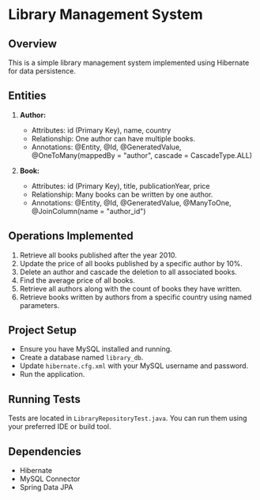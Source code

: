 # Library Management System

## Overview
This is a simple library management system implemented using Hibernate for data persistence.

## Entities
1. **Author:**
    - Attributes: id (Primary Key), name, country
    - Relationship: One author can have multiple books.
    - Annotations: @Entity, @Id, @GeneratedValue, @OneToMany(mappedBy = "author", cascade = CascadeType.ALL)

2. **Book:**
    - Attributes: id (Primary Key), title, publicationYear, price
    - Relationship: Many books can be written by one author.
    - Annotations: @Entity, @Id, @GeneratedValue, @ManyToOne, @JoinColumn(name = "author_id")

## Operations Implemented
1. Retrieve all books published after the year 2010.
2. Update the price of all books published by a specific author by 10%.
3. Delete an author and cascade the deletion to all associated books.
4. Find the average price of all books.
5. Retrieve all authors along with the count of books they have written.
6. Retrieve books written by authors from a specific country using named parameters.

## Project Setup
- Ensure you have MySQL installed and running.
- Create a database named `library_db`.
- Update `hibernate.cfg.xml` with your MySQL username and password.
- Run the application.

## Running Tests
Tests are located in `LibraryRepositoryTest.java`. You can run them using your preferred IDE or build tool.

## Dependencies
- Hibernate
- MySQL Connector
- Spring Data JPA

